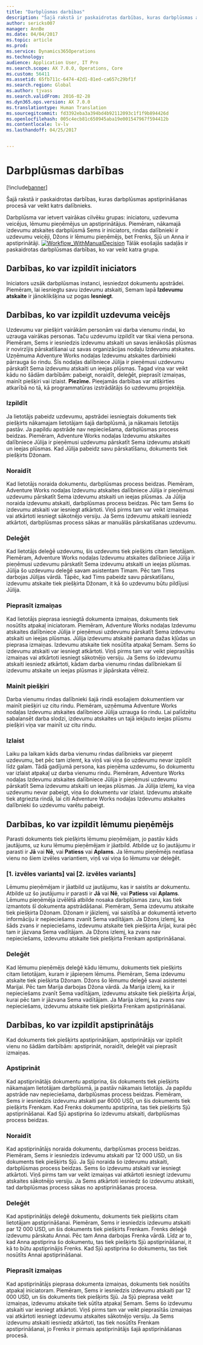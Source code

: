 ```yaml
---
title: "Darbplūsmas darbības"
description: "Šajā rakstā ir paskaidrotas darbības, kuras darbplūsmas apstiprināšanas procesā var veikt katrs dalībnieks."
author: sericks007
manager: AnnBe
ms.date: 04/04/2017
ms.topic: article
ms.prod: 
ms.service: Dynamics365Operations
ms.technology: 
audience: Application User, IT Pro
ms.search.scope: AX 7.0.0, Operations, Core
ms.custom: 56411
ms.assetid: 65fb711c-6474-42d1-81ed-ca657c29bf1f
ms.search.region: Global
ms.author: tjvass
ms.search.validFrom: 2016-02-28
ms.dyn365.ops.version: AX 7.0.0
ms.translationtype: Human Translation
ms.sourcegitcommit: fd3392eba3a394bd4b92112093c1f1f9b894426d
ms.openlocfilehash: 005c4ecb81c650945aba19e001547967f594412b
ms.contentlocale: lv-lv
ms.lasthandoff: 04/25/2017


---
```


# <a name="workflow-actions"></a>Darbplūsmas darbības

[!include[banner](../includes/banner.md)]


Šajā rakstā ir paskaidrotas darbības, kuras darbplūsmas apstiprināšanas procesā var veikt katrs dalībnieks.

Darbplūsma var ietvert vairākas cilvēku grupas: iniciatoru, uzdevuma veicējus, lēmumu pieņēmējus un apstiprinātājus. Piemēram, nākamajā izdevumu atskaites darbplūsmā Sems ir iniciators, rindas dalībnieki ir uzdevumu veicēji, Džons ir lēmumu pieņēmējs, bet Frenks, Sjū un Anna ir apstiprinātāji.   [![Workflow\_WithManualDecision](./media/workflow_withmanualdecision.gif)](./media/workflow_withmanualdecision.gif) Tālāk esošajās sadaļās ir paskaidrotas darbplūsmas darbības, ko var veikt katra grupa.

## <a name="actions-that-an-originator-can-perform"></a>Darbības, ko var izpildīt iniciators
Iniciators uzsāk darbplūsmas instanci, iesniedzot dokumentu apstrādei. Piemēram, lai iesniegtu savu izdevumu atskaiti, Semam lapā **Izdevumu atskaite** ir jānoklikšķina uz pogas **Iesniegt**.

## <a name="actions-that-a-task-assignee-can-perform"></a>Darbības, ko var izpildīt uzdevuma veicējs
Uzdevumu var piešķirt vairākām personām vai darba vienumu rindai, ko uzrauga vairākas personas. Taču uzdevumu izpildīt var tikai viena persona. Piemēram, Sems ir iesniedzis izdevumu atskaiti un savas ienākošās plūsmas ir novirzījis pārskatīšanai uz savas organizācijas nodaļu Izdevumu atskaites. Uzņēmuma Adventure Works nodaļas Izdevumu atskaites darbinieki pārrauga šo rindu. Šīs nodaļas dalībniece Jūlija ir pieņēmusi uzdevumu pārskatīt Sema izdevumu atskaiti un ieejas plūsmas. Tagad viņa var veikt kādu no šādām darbībām: pabeigt, noraidīt, deleģēt, pieprasīt izmaiņas, mainīt piešķiri vai izlaist. **Piezīme.** Pieejamās darbības var atšķirties atkarībā no tā, kā programmatūras izstrādātājs šo uzdevumu projektēja.

### <a name="complete"></a>Izpildīt

Ja lietotājs pabeidz uzdevumu, apstrādei iesniegtais dokuments tiek piešķirts nākamajam lietotājam šajā darbplūsmā, ja nākamais lietotājs pastāv. Ja papildu apstrāde nav nepieciešama, darbplūsmas process beidzas. Piemēram, Adventure Works nodaļas Izdevumu atskaites dalībniece Jūlija ir pieņēmusi uzdevumu pārskatīt Sema izdevumu atskaiti un ieejas plūsmas. Kad Jūlija pabeidz savu pārskatīšanu, dokuments tiek piešķirts Džonam.

### <a name="reject"></a>Noraidīt

Kad lietotājs noraida dokumentu, darbplūsmas process beidzas. Piemēram, Adventure Works nodaļas Izdevumu atskaites dalībniece Jūlija ir pieņēmusi uzdevumu pārskatīt Sema izdevumu atskaiti un ieejas plūsmas. Ja Jūlija noraida izdevumu atskaiti, darbplūsmas process beidzas. Pēc tam Sems šo izdevumu atskaiti var iesniegt atkārtoti. Viņš pirms tam var veikt izmaiņas vai atkārtoti iesniegt sākotnējo versiju. Ja Sems izdevumu atskaiti iesniedz atkārtoti, darbplūsmas process sākas ar manuālās pārskatīšanas uzdevumu.

### <a name="delegate"></a>Deleģēt

Kad lietotājs deleģē uzdevumu, šis uzdevums tiek piešķirts citam lietotājam. Piemēram, Adventure Works nodaļas Izdevumu atskaites dalībniece Jūlija ir pieņēmusi uzdevumu pārskatīt Sema izdevumu atskaiti un ieejas plūsmas. Jūlija šo uzdevumu deleģē savam asistentam Timam. Pēc tam Tims darbojas Jūlijas vārdā. Tāpēc, kad Tims pabeidz savu pārskatīšanu, izdevumu atskaite tiek piešķirta Džonam, it kā šo uzdevumu būtu pildījusi Jūlija.

### <a name="request-change"></a>Pieprasīt izmaiņas

Kad lietotājs pieprasa iesniegtā dokumenta izmaiņas, dokuments tiek nosūtīts atpakaļ iniciatoram. Piemēram, Adventure Works nodaļas Izdevumu atskaites dalībniece Jūlija ir pieņēmusi uzdevumu pārskatīt Sema izdevumu atskaiti un ieejas plūsmas. Jūlija izdevumu atskaitē pamana dažas kļūdas un pieprasa izmaiņas. Izdevumu atskaite tiek nosūtīta atpakaļ Semam. Sems šo izdevumu atskaiti var iesniegt atkārtoti. Viņš pirms tam var veikt pieprasītās izmaiņas vai atkārtoti iesniegt sākotnējo versiju. Ja Sems šo izdevumu atskaiti iesniedz atkārtoti, kādam darba vienumu rindas dalībniekam šī izdevumu atskaite un ieejas plūsmas ir jāpārskata vēlreiz.

### <a name="reassign"></a>Mainīt piešķiri

Darba vienumu rindas dalībnieki šajā rindā esošajiem dokumentiem var mainīt piešķiri uz citu rindu. Piemēram, uzņēmuma Adventure Works nodaļas Izdevumu atskaites dalībniece Jūlija uzrauga šo rindu. Lai palīdzētu sabalansēt darba slodzi, izdevumu atskaites un tajā iekļauto ieejas plūsmu piešķiri viņa var mainīt uz citu rindu.

### <a name="release"></a>Izlaist

Laiku pa laikam kāds darba vienumu rindas dalībnieks var pieņemt uzdevumu, bet pēc tam izlemt, ka viņš vai viņa šo uzdevumu nevar izpildīt līdz galam. Tādā gadījumā persona, kas pieņēma uzdevumu, šo dokumentu var izlaist atpakaļ uz darba vienumu rindu. Piemēram, Adventure Works nodaļas Izdevumu atskaites dalībniece Jūlija ir pieņēmusi uzdevumu pārskatīt Sema izdevumu atskaiti un ieejas plūsmas. Ja Jūlija izlemj, ka viņa uzdevumu nevar pabeigt, viņa šo dokumentu var izlaist. Izdevumu atskaite tiek atgriezta rindā, lai citi Adventure Works nodaļas Izdevumu atskaites dalībnieki šo uzdevumu varētu pabeigt.

## <a name="actions-that-a-decision-maker-can-perform"></a>Darbības, ko var izpildīt lēmumu pieņēmējs
Parasti dokuments tiek piešķirts lēmumu pieņēmējam, jo pastāv kāds jautājums, uz kuru lēmumu pieņēmējam ir jāatbild. Atbilde uz šo jautājumu ir parasti ir **Jā** vai **Nē**, vai **Patiess** vai **Aplams**. Ja lēmumu pieņēmējs neatlasa vienu no šiem izvēles variantiem, viņš vai viņa šo lēmumu var deleģēt.

### <a name="choice-1-or-choice-2"></a>\[1. izvēles variants\] vai \[2. izvēles variants\]

Lēmumu pieņēmējam ir jāatbild uz jautājumu, kas ir saistīts ar dokumentu. Atbilde uz šo jautājumu ir parasti ir **Jā** vai **Nē**, vai **Patiess** vai **Aplams**. Lēmumu pieņēmēja izvēlētā atbilde nosaka darbplūsmas zaru, kas tiek izmantots šī dokumenta apstrādāšanai. Piemēram, Sema izdevumu atskaite tiek piešķirta Džonam. Džonam ir jāizlemj, vai saistībā ar dokumentā ietverto informāciju ir nepieciešams zvanīt Sema vadītājam. Ja Džons izlemj, ka šāds zvans ir nepieciešams, izdevumu atskaite tiek piešķirta Ārijai, kurai pēc tam ir jāzvana Sema vadītājam. Ja Džons izlemj, ka zvans nav nepieciešams, izdevumu atskaite tiek piešķirta Frenkam apstiprināšanai.

### <a name="delegate"></a>Deleģēt

Kad lēmumu pieņēmējs deleģē kādu lēmumu, dokuments tiek piešķirts citam lietotājam, kuram ir jāpieņem lēmums. Piemēram, Sema izdevumu atskaite tiek piešķirta Džonam. Džons šo lēmumu deleģē savai asistentei Marijai. Pēc tam Marija darbojas Džona vārdā. Ja Marija izlemj, ka ir nepieciešams zvanīt Sema vadītājam, izdevumu atskaite tiek piešķirta Ārijai, kurai pēc tam ir jāzvana Sema vadītājam. Ja Marija izlemj, ka zvans nav nepieciešams, izdevumu atskaite tiek piešķirta Frenkam apstiprināšanai.

## <a name="actions-that-an-approver-can-perform"></a>Darbības, ko var izpildīt apstiprinātājs
Kad dokuments tiek piešķirts apstiprinātājam, apstiprinātājs var izpildīt vienu no šādām darbībām: apstiprināt, noraidīt, deleģēt vai pieprasīt izmaiņas.

### <a name="approve"></a>Apstiprināt

Kad apstiprinātājs dokumentu apstiprina, šis dokuments tiek piešķirts nākamajam lietotājam darbplūsmā, ja pastāv nākamais lietotājs. Ja papildu apstrāde nav nepieciešama, darbplūsmas process beidzas. Piemēram, Sems ir iesniedzis izdevumu atskaiti par 6000 USD, un šis dokuments tiek piešķirts Frenkam. Kad Frenks dokumentu apstiprina, tas tiek piešķirts Sjū apstiprināšanai. Kad Sjū apstiprina šo izdevumu atskaiti, darbplūsmas process beidzas.

### <a name="reject"></a>Noraidīt

Kad apstiprinātājs noraida dokumentu, darbplūsmas process beidzas. Piemēram, Sems ir iesniedzis izdevumu atskaiti par 12 000 USD, un šis dokuments tiek piešķirts Sjū. Ja Sjū noraida šo izdevumu atskaiti, darbplūsmas process beidzas. Sems šo izdevumu atskaiti var iesniegt atkārtoti. Viņš pirms tam var veikt izmaiņas vai atkārtoti iesniegt izdevumu atskaites sākotnējo versiju. Ja Sems atkārtoti iesniedz šo izdevumu atskaiti, tad darbplūsmas process sākas no apstiprināšanas procesa.

### <a name="delegate"></a>Deleģēt

Kad apstiprinātājs deleģē dokumentu, dokuments tiek piešķirts citam lietotājam apstiprināšanai. Piemēram, Sems ir iesniedzis izdevumu atskaiti par 12 000 USD, un šis dokuments tiek piešķirts Frenkam. Frenks deleģē izdevumu pārskatu Annai. Pēc tam Anna darbojas Frenka vārdā. Līdz ar to, kad Anna apstiprina šo dokumentu, tas tiek piešķirts Sjū apstiprināšanai, it kā to būtu apstiprinājis Frenks. Kad Sjū apstiprina šo dokumentu, tas tiek nosūtīts Annai apstiprināšanai.

### <a name="request-change"></a>Pieprasīt izmaiņas

Kad apstiprinātājs pieprasa dokumenta izmaiņas, dokuments tiek nosūtīts atpakaļ iniciatoram. Piemēram, Sems ir iesniedzis izdevumu atskaiti par 12 000 USD, un šis dokuments tiek piešķirts Sjū. Ja Sjū pieprasa veikt izmaiņas, izdevumu atskaite tiek sūtīta atpakaļ Semam. Sems šo izdevumu atskaiti var iesniegt atkārtoti. Viņš pirms tam var veikt pieprasītās izmaiņas vai atkārtoti iesniegt izdevumu atskaites sākotnējo versiju. Ja Sems izdevumu atskaiti iesniedz atkārtoti, tas tiek nosūtīts Frenkam apstiprināšanai, jo Frenks ir pirmais apstiprinātājs šajā apstiprināšanas procesā.




